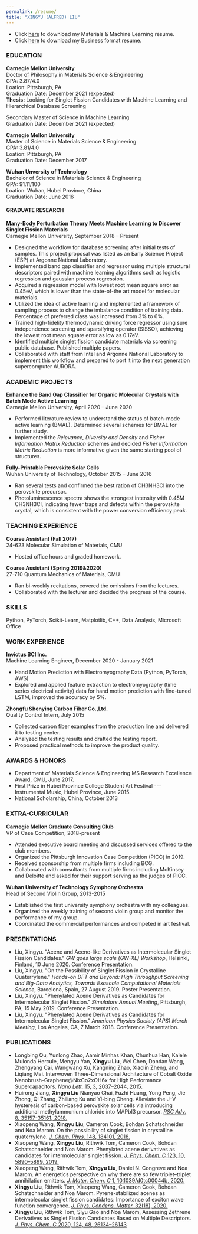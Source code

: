 ```yaml
---
permalink: /resume/  
title: "XINGYU (ALFRED) LIU"
---
```


* Click [here](https://BLABABA.github.io/files/resume_ML.pdf) to download my Materials & Machine Learning resume.  
* Click [here](https://BLABABA.github.io/files/resume_consulting.pdf) to download my Business format resume.  

### EDUCATION
**Carnegie Mellon University**  
Doctor of Philosophy in Materials Science & Engineering  
GPA: 3.87/4.0  
Loation: Pittsburgh, PA   
Graduation Date: December 2021 (expected)  
**Thesis:** Looking for Singlet Fission Candidates with Machine Learning and Hierarchical Database Screening  

Secondary Master of Science in Machine Learning  
Graduation Date: December 2021 (expected)  

**Carnegie Mellon University**  
Master of Science in Materials Science & Engineering  
GPA: 3.81/4.0  
Loation: Pittsburgh, PA   
Graduation Date: December 2017  

**Wuhan Unversity of Technology**  
Bachelor of Science in Materials Science & Engineering  
GPA: 91.11/100  
Loation: Wuhan, Hubei Province, China   
Graduation Date: June 2016  

#### GRADUATE RESEARCH
**Many-Body Perturbation Theory Meets Machine Learning to Discover Singlet Fission Materials**  
Carnegie Mellon University, September 2018 – Present  

+ Designed the workflow for database screening after initial tests of samples. This project proposal was listed as an Early Science Project (ESP) at Argonne National Laboratory.  
+ Implemented band gap classifier and regressor using multiple structural descriptors paired with machine learning algorithms such as logistic regression and gaussian process regression.  
+ Acquired a regression model with lowest root mean square error as 0.45eV, which is lower than the state-of-the art model for molecular materials.  
+ Utilized the idea of active learning and implemented a framework of sampling process to change the imbalance condition of training data. Percentage of preferred class was increased from 3% to 6%.  
+ Trained high-fidelity thermodynamic driving force regressor using sure independence screening and sparsifying operator (SISSO), achieving the lowest root mean square error as low as 0.17eV.  
+ Identified multiple singlet fission candidate materials via screening public database. Published multiple papers.  
+ Collaborated with staff from Intel and Argonne National Laboratory to implement this workflow and prepared to port it into the next generation supercomputer AURORA.  

### ACADEMIC PROJECTS
**Enhance the Band Gap Classifier for Organic Molecular Crystals with Batch Mode Active Learning**  
Carnegie Mellon University, April 2020 – June 2020  

+ Performed literature review to understand the status of batch-mode active learning (BMAL). Determined several schemes for BMAL for further study.  
+ Implemented the *Relevance, Diversity and Density* and *Fisher Information Matrix Reduction* schemes and decided *Fisher Information Matrix Reduction* is more informative given the same starting pool of structures.   

**Fully-Printable Perovskite Solar Cells**  
Wuhan University of Technology, October 2015 – June 2016

+ Ran several tests and confirmed the best ration of CH3NH3Cl into the perovskite precursor.  
+ Photoluminescence spectra shows the strongest intensity with 0.45M CH3NH3Cl, indicating fewer traps and defects within the perovskite crystal, which is consistent with the power conversion efficiency peak.  

### TEACHING EXPERIENCE
**Course Assistant (Fall 2017)**  
24-623 Molecular Simulation of Materials, CMU   

+ Hosted office hours and graded homework.  

**Course Assistant (Spring 2019&2020)**  
27-710 Quantum Mechanics of Materials, CMU  

+ Ran bi-weekly recitations, covered the omissions from the lectures.  
+ Collaborated with the lecturer and decided the progress of the course.  

### SKILLS
Python, PyTorch, Scikit-Learn, Matplotlib, C++, Data Analysis, Microsoft Office  

### WORK EXPERIENCE
**Invictus BCI Inc.**  
Machine Learning Engineer, December 2020 - January 2021  

+ Hand Motion Prediction with Electromyography Data (Python, PyTorch, AWS)
+ Explored and applied feature extraction to electromyography (time series electrical activity) data for hand
motion prediction with fine-tuned LSTM, improved the accuracy by 5%.

**Zhongfu Shenying Carbon Fiber Co.,Ltd.**  
Quality Control Intern, July 2015   

+ Collected carbon fiber examples from the production line and delivered it to testing center.  
+ Analyzed the testing results and drafted the testing report.  
+ Proposed practical methods to improve the product quality.  

### AWARDS & HONORS

+ Department of Materials Science & Engineering MS Research Excellence Award, CMU, June 2017.  
+ First Prize in Hubei Province College Student Art Festival --- Instrumental Music, Hubei Province, June 2015.  
+ National Scholarship, China, October 2013

### EXTRA-CURRICULAR
**Carnegie Mellon Graduate Consulting Club**  
VP of Case Competition, 2018-present   

+ Attended executive board meeting and discussed services offered to the club members.  
+ Organized the Pittsburgh Innovation Case Competition (PICC) in 2019.  
+ Received sponsorship from multiple firms including BCG.  
+ Collaborated with consultants from multiple firms including McKinsey and Deloitte and asked for their support serving as the judges of PICC.  

**Wuhan University of Technology Symphony Orchestra**  
Head of Second Violin Group, 2013-2015   
 
+ Established the first university symphony orchestra with my colleagues.  
+ Organized the weekly training of second violin group and monitor the performance of my group.  
+ Coordinated the commercial performances and competed in art festival.  

### PRESENTATIONS

+ Liu, Xingyu. "Acene and Acene-like Derivatives as Intermolecular Singlet Fission Candidates." *GW goes large scale (GW-XL) Workshop*, Helsinki, Finland, 10 June 2020. Conference Presentation.  
+ Liu, Xingyu. "On the Possibility of Singlet Fission in Crystalline Quaterrylene." *Hands-on DFT and Beyond: High Throughput Screening and Big-Data Analytics, Towards Exascale Computational Materials Science*, Barcelona, Spain, 27 August 2019. Poster Presentation.  
+ Liu, Xingyu. "Phenylated Acene Derivatives as Candidates for Intermolecular Singlet Fission." *Simulators Annual Meeting*, Pittsburgh, PA, 15 May 2019. Conference Presentation.  
+ Liu, Xingyu. "Phenylated Acene Derivatives as Candidates for Intermolecular Singlet Fission." *American Physics Society (APS) March Meeting*, Los Angeles, CA, 7 March 2018. Conference Presentation.  


### PUBLICATIONS

+ Longbing Qu, Yunlong Zhao, Aamir Minhas Khan, Chunhua Han, Kalele Mulonda Hercule, Mengyu Yan, **Xingyu Liu**, Wei Chen, Dandan Wang, Zhengyang Cai, Wangwang Xu, Kangning Zhao, Xiaolin Zheng, and Liqiang Mai. Interwoven Three-Dimensional Architecture of Cobalt Oxide Nanobrush-Graphene@NixCo2xOH6x for High Performance Supercapacitors. [*Nano Lett.* 15, 3, 2037–2044, 2015.](https://pubs.acs.org/doi/abs/10.1021/nl504901p)  
+ Huirong Jiang, **Xingyu Liu**  Nianyao Chai, Fuzhi Huang, Yong Peng, Jie Zhong, Qi Zhang, Zhiliang Ku and Yi-bing Cheng. Alleviate the J–V hysteresis of carbon-based perovskite solar cells via introducing additional methylammonium chloride into MAPbI3 precursor. [*RSC Adv.* 8, 35157-35161, 2018.](https://pubs.rsc.org/ko/content/articlehtml/2018/ra/c8ra04347g)  
+ Xiaopeng Wang, **Xingyu Liu**, Cameron Cook, Bohdan Schatschneider and Noa Marom. On the possibility of singlet fission in crystalline quaterrylene. [*J. Chem. Phys.* 148, 184101, 2018.](https://aip.scitation.org/doi/abs/10.1063/1.5027553)  
+ Xiaopeng Wang, **Xingyu Liu**, Rithwik Tom, Cameron Cook, Bohdan Schatschneider and Noa Marom. Phenylated acene derivatives as candidates for intermolecular singlet fission. [*J. Phys. Chem. C* 123, 10, 5890–5899, 2019.](https://pubs.acs.org/doi/abs/10.1021/acs.jpcc.8b12549)  
+ Xiaopeng Wang, Rithwik Tom, **Xingyu Liu**, Daniel N. Congreve and Noa Marom. An energetics perspective on why there are so few triplet–triplet annihilation emitters. [*J. Mater. Chem. C* 1, 10.1039/d0tc00044b, 2020.](https://pubs.rsc.org/en/content/articlehtml/2020/tc/d0tc00044b)  
+ **Xingyu Liu**, Rithwik Tom, Xiaopeng Wang, Cameron Cook, Bohdan Schatschneider and Noa Marom. Pyrene-stabilized acenes as intermolecular singlet fission candidates: Importance of exciton wave function convergence. [*J. Phys. Condens. Matter.* 32(18), 2020.](https://iopscience.iop.org/article/10.1088/1361-648X/ab699e/meta)  
+ **Xingyu Liu**, Rithwik Tom, Siyu Gao and Noa Marom, Assessing Zethrene Derivatives as Singlet Fission Candidates Based on Multiple Descriptors. [*J. Phys. Chem. C* 2020, 124, 48, 26134–26143](https://pubs.acs.org/doi/abs/10.1021/acs.jpcc.0c08160)  